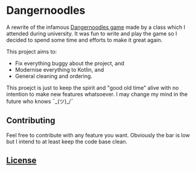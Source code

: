 # Dangernoodles

A rewrite of the infamous [Dangernoodles game](https://github.com/aratare-tech/old-dangernoodles) made by a class which I attended during university. It was fun to write and play the game so I decided to spend some time and efforts to make it great again.

This project aims to:
- Fix everything buggy about the project, and
- Modernise everything to Kotlin, and
- General cleaning and ordering.

This proejct is just to keep the spirit and "good old time" alive with no intention to make new features whatsoever. I may change my mind in the future who knows ¯\_(ツ)_/¯

## Contributing
Feel free to contribute with any feature you want. Obviously the bar is low but I intend to at least keep the code base clean.

## [License]()
